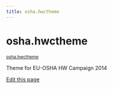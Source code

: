 ```yaml
---
title: osha.hwctheme
---
```

#  osha.hwctheme


<small class="github">[osha.hwctheme](https://github.com/EU-OSHA/osha.hwctheme)</small>

Theme for EU-OSHA HW Campaign 2014

[Edit this page](https://github.com/EU-OSHA/osha.hwctheme/edit/master/README.md)
